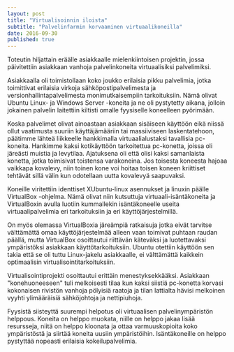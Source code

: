 ```yaml
---
layout: post
title: "Virtualisoinnin iloista"
subtitle: "Palvelinfarmin korvaaminen virtuaalikoneilla"
date: 2016-09-30
published: true
---
```


Toteutin hiljattain eräälle asiakkaalle mielenkiintoisen projektin, jossa päivitettiin asiakkaan vanhoja palvelinkoneita virtuaalisiksi palvelimiksi.

Asiakkaalla oli toimistollaan koko joukko erilaisia pikku palvelimia, jotka toimittivat erilaisia virkoja sähköpostipalvelimesta ja versionhallintapalvelimesta monimutkaisempiin tarkoituksiin. Nämä olivat Ubuntu Linux- ja Windows Server -koneita ja ne oli pystytetty aikana, jolloin jokainen palvelin laitettiin kiltisti omalle fyysiselle koneelleen pyörimään.

Koska palvelimet olivat ainoastaan asiakkaan sisäiseen käyttöön eikä niissä ollut vaatimusta suuriin käyttäjämääriin tai massiiviseen laskentatehoon, päätimme lähteä liikkeelle hankkimalla virtuaalialustaksi tavallisia pc-koneita. Hankimme kaksi kotikäyttöön tarkoitettua pc-konetta, joissa oli järeästi muistia ja levytilaa. Ajatuksena oli että olisi kaksi samanlaista konetta, jotka toimisivat toistensa varakoneina. Jos toisesta koneesta hajoaa vaikkapa kovalevy, niin toinen kone voi hoitaa toisen koneen kriittiset tehtävät sillä välin kun odotellaan uutta kovalevyä saapuvaksi.

Koneille viritettiin identtiset XUbuntu-linux asennukset ja linuxin päälle VirtualBox -ohjelma. Nämä olivat niin kutsuttuja virtuaali-isäntäkoneita ja VirtualBoxin avulla luotiin kummallekin isäntäkoneelle useita virtuaalipalvelimia eri tarkoituksiin ja eri käyttöjärjestelmillä.

On myös olemassa VirtualBoxia järeämpiä ratkaisuja jotka eivät tarvitse välttämättä omaa käyttöjärjestelmää alleen vaan toimivat puhtaan raudan päällä, mutta VirtualBox osoittautui riittävän käteväksi ja luotettavaksi ympäristöksi asiakkaan käyttötarkoituksiin. Ubuntu otettiin käyttöön sen takia että se oli tuttu Linux-jakelu asiakkaalle, ei välttämättä kaikkein optimaalisin virtualisointitarkoituksiin.

Virtualisointiprojekti osoittautui erittäin menestyksekkääksi. Asiakkaan "konehuoneeseen" tuli melkoisesti tilaa kun kaksi siistiä pc-konetta korvasi kokonaisen rivistön vanhoja pölyisiä raatoja ja tilan lattialta hävisi melkoinen vyyhti ylimääräisiä sähköjohtoja ja nettipiuhoja.

Fyysistä siisteyttä suurempi helpotus oli virtuaalisen palvelinympäristön helppous. Koneita on helppo muokata, niille on helppo jakaa lisää resursseja, niitä on helppo kloonata ja ottaa varmuuskopioita koko ympäristöstä ja siirtää koneita uusiin ympäristöihin. Isäntäkoneille on helppo pystyttää nopeasti erilaisia kokeilupalvelimia.
